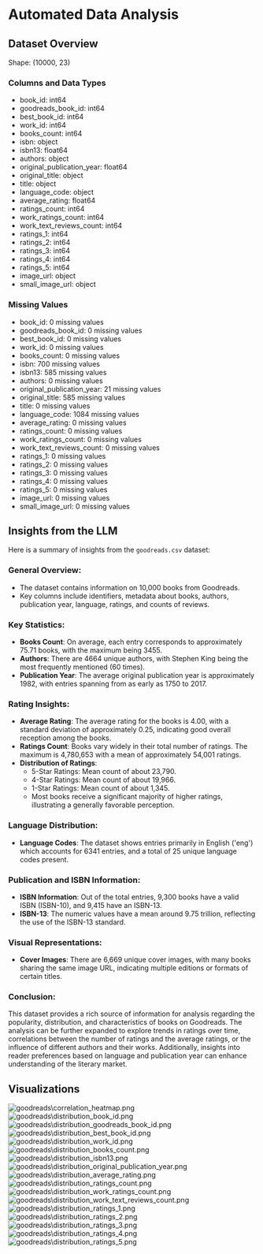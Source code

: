 # Automated Data Analysis

## Dataset Overview
Shape: (10000, 23)

### Columns and Data Types
- book_id: int64
- goodreads_book_id: int64
- best_book_id: int64
- work_id: int64
- books_count: int64
- isbn: object
- isbn13: float64
- authors: object
- original_publication_year: float64
- original_title: object
- title: object
- language_code: object
- average_rating: float64
- ratings_count: int64
- work_ratings_count: int64
- work_text_reviews_count: int64
- ratings_1: int64
- ratings_2: int64
- ratings_3: int64
- ratings_4: int64
- ratings_5: int64
- image_url: object
- small_image_url: object

### Missing Values
- book_id: 0 missing values
- goodreads_book_id: 0 missing values
- best_book_id: 0 missing values
- work_id: 0 missing values
- books_count: 0 missing values
- isbn: 700 missing values
- isbn13: 585 missing values
- authors: 0 missing values
- original_publication_year: 21 missing values
- original_title: 585 missing values
- title: 0 missing values
- language_code: 1084 missing values
- average_rating: 0 missing values
- ratings_count: 0 missing values
- work_ratings_count: 0 missing values
- work_text_reviews_count: 0 missing values
- ratings_1: 0 missing values
- ratings_2: 0 missing values
- ratings_3: 0 missing values
- ratings_4: 0 missing values
- ratings_5: 0 missing values
- image_url: 0 missing values
- small_image_url: 0 missing values

## Insights from the LLM
Here is a summary of insights from the `goodreads.csv` dataset:

### General Overview:
- The dataset contains information on 10,000 books from Goodreads.
- Key columns include identifiers, metadata about books, authors, publication year, language, ratings, and counts of reviews.

### Key Statistics:
- **Books Count**: On average, each entry corresponds to approximately 75.71 books, with the maximum being 3455. 
- **Authors**: There are 4664 unique authors, with Stephen King being the most frequently mentioned (60 times).
- **Publication Year**: The average original publication year is approximately 1982, with entries spanning from as early as 1750 to 2017.

### Rating Insights:
- **Average Rating**: The average rating for the books is 4.00, with a standard deviation of approximately 0.25, indicating good overall reception among the books.
- **Ratings Count**: Books vary widely in their total number of ratings. The maximum is 4,780,653 with a mean of approximately 54,001 ratings.
- **Distribution of Ratings**: 
  - 5-Star Ratings: Mean count of about 23,790.
  - 4-Star Ratings: Mean count of about 19,966.
  - 1-Star Ratings: Mean count of about 1,345.
  - Most books receive a significant majority of higher ratings, illustrating a generally favorable perception.

### Language Distribution:
- **Language Codes**: The dataset shows entries primarily in English ('eng') which accounts for 6341 entries, and a total of 25 unique language codes present.

### Publication and ISBN Information:
- **ISBN Information**: Out of the total entries, 9,300 books have a valid ISBN (ISBN-10), and 9,415 have an ISBN-13.
- **ISBN-13**: The numeric values have a mean around 9.75 trillion, reflecting the use of the ISBN-13 standard.

### Visual Representations:
- **Cover Images**: There are 6,669 unique cover images, with many books sharing the same image URL, indicating multiple editions or formats of certain titles.

### Conclusion:
This dataset provides a rich source of information for analysis regarding the popularity, distribution, and characteristics of books on Goodreads. The analysis can be further expanded to explore trends in ratings over time, correlations between the number of ratings and the average ratings, or the influence of different authors and their works. Additionally, insights into reader preferences based on language and publication year can enhance understanding of the literary market.

## Visualizations
![goodreads\correlation_heatmap.png](goodreads\correlation_heatmap.png)
![goodreads\distribution_book_id.png](goodreads\distribution_book_id.png)
![goodreads\distribution_goodreads_book_id.png](goodreads\distribution_goodreads_book_id.png)
![goodreads\distribution_best_book_id.png](goodreads\distribution_best_book_id.png)
![goodreads\distribution_work_id.png](goodreads\distribution_work_id.png)
![goodreads\distribution_books_count.png](goodreads\distribution_books_count.png)
![goodreads\distribution_isbn13.png](goodreads\distribution_isbn13.png)
![goodreads\distribution_original_publication_year.png](goodreads\distribution_original_publication_year.png)
![goodreads\distribution_average_rating.png](goodreads\distribution_average_rating.png)
![goodreads\distribution_ratings_count.png](goodreads\distribution_ratings_count.png)
![goodreads\distribution_work_ratings_count.png](goodreads\distribution_work_ratings_count.png)
![goodreads\distribution_work_text_reviews_count.png](goodreads\distribution_work_text_reviews_count.png)
![goodreads\distribution_ratings_1.png](goodreads\distribution_ratings_1.png)
![goodreads\distribution_ratings_2.png](goodreads\distribution_ratings_2.png)
![goodreads\distribution_ratings_3.png](goodreads\distribution_ratings_3.png)
![goodreads\distribution_ratings_4.png](goodreads\distribution_ratings_4.png)
![goodreads\distribution_ratings_5.png](goodreads\distribution_ratings_5.png)
